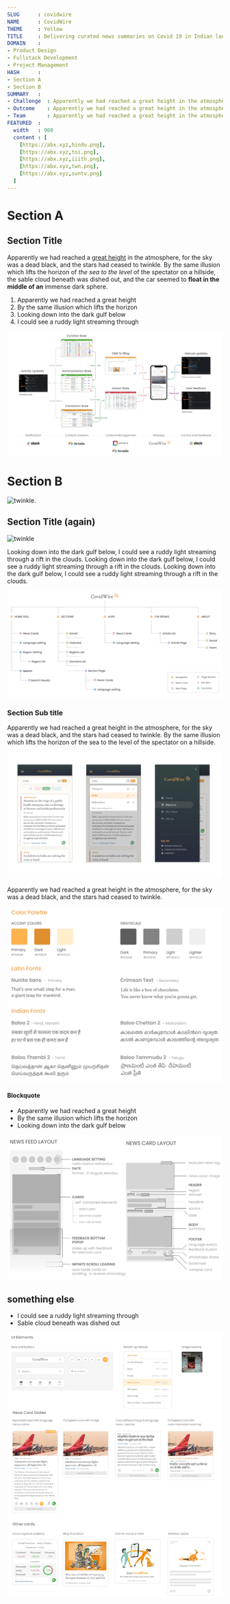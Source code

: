 ```yaml
---
SLUG      : covidwire
NAME      : CovidWire
THEME     : Yellow
TITLE     : Delivering curated news summaries on Covid 19 in Indian languages
DOMAIN    : 
- Product Design
- Fullstack Development
- Project Management
HASH      : 
- Section A
- Section B
SUMMARY   :
- Challenge  : Apparently we had reached a great height in the atmosphere, for the sky was a dead black, and the stars had ceased to twinkle.
- Outcome    : Apparently we had reached a great height in the atmosphere, for the sky was a dead black, and the stars had ceased to twinkle.
- Team       : Apparently we had reached a great height in the atmosphere, for the sky was a dead black, and the stars had ceased to twinkle.
FEATURED  : 
  width   : 900
  content : [
    [https://abx.xyz,hindu.png],
    [https://abx.xyz,toi.png],
    [https://abx.xyz,iiith.png],
    [https://abx.xyz,twn.png],
    [https://abx.xyz,suntv.png]
  ]
---
```


# Section A
## Section Title

Apparently we had reached a [great height](https://google.com) in the atmosphere, for the sky was a dead black, and the stars had ceased to twinkle. By the same illusion which lifts the horizon of *the sea to the level* of the spectator on a hillside, the sable cloud beneath was dished out, and the car seemed to __float in the middle of an__ immense dark sphere.

1.  Apparently we had reached a great height
2.  By the same illusion which lifts the horizon
3.  Looking down into the dark gulf below
4.  I could see a ruddy light streaming through

![Volunteer's content flow pipeline](covidwire_assets/content-flow.png#large)

# Section B

![twinkle.](covidwire_assets/problems.png#large)

## Section Title (again)

![twinkle](covidwire_assets/webapp.png#large)

Looking down into the dark gulf below, I could see a ruddy light streaming through a rift in the clouds. Looking down into the dark gulf below, I could see a ruddy light streaming through a rift in the clouds. Looking down into the dark gulf below, I could see a ruddy light streaming through a rift in the clouds.

![twinkle.](covidwire_assets/architecture.png#large)

### Section Sub title

Apparently we had reached a great height in the atmosphere, for the sky was a dead black, and the stars had ceased to twinkle. By the same illusion which lifts the horizon of the sea to the level of the spectator on a hillside.

![Beta version](covidwire_assets/beta.png#big)

Apparently we had reached a great height in the atmosphere, for the sky was a dead black, and the stars had ceased to twinkle. 



![twinkle.](covidwire_assets/design-lang.png)

#### Blockquote

- Apparently we had reached a great height
- By the same illusion which lifts the horizon
- Looking down into the dark gulf below

![twinkle.](covidwire_assets/blueprint.png#big)



## something else

- I could see a ruddy light streaming through
- Sable cloud beneath was dished out

![twinkle.](covidwire_assets/components.png#large)